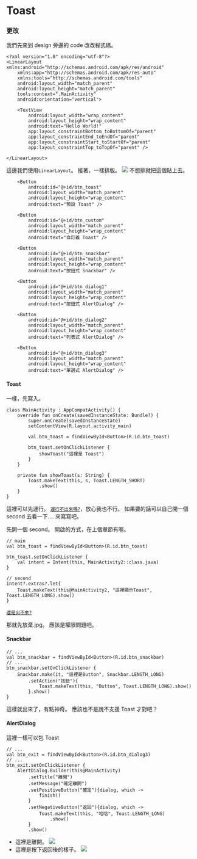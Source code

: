 # Toast

### 更改
我們先來到 design 旁邊的 code 改改程式碼。
```xml=
<?xml version="1.0" encoding="utf-8"?>
<LinearLayout xmlns:android="http://schemas.android.com/apk/res/android"
    xmlns:app="http://schemas.android.com/apk/res-auto"
    xmlns:tools="http://schemas.android.com/tools"
    android:layout_width="match_parent"
    android:layout_height="match_parent"
    tools:context=".MainActivity"
    android:orientation="vertical">

    <TextView
        android:layout_width="wrap_content"
        android:layout_height="wrap_content"
        android:text="Hello World!"
        app:layout_constraintBottom_toBottomOf="parent"
        app:layout_constraintEnd_toEndOf="parent"
        app:layout_constraintStart_toStartOf="parent"
        app:layout_constraintTop_toTopOf="parent" />

</LinearLayout>
```

這邊我們使用`LinearLayout`。
接著，一樣排版。
![](https://i.imgur.com/SgkYvtt.png)
不想排就把這個貼上去。
```xml=
    <Button
        android:id="@+id/btn_toast"
        android:layout_width="match_parent"
        android:layout_height="wrap_content"
        android:text="預設 Toast" />

    <Button
        android:id="@+id/btn_custom"
        android:layout_width="match_parent"
        android:layout_height="wrap_content"
        android:text="自訂義 Toast" />

    <Button
        android:id="@+id/btn_snackbar"
        android:layout_width="match_parent"
        android:layout_height="wrap_content"
        android:text="按鈕式 Snackbar" />

    <Button
        android:id="@+id/btn_dialog1"
        android:layout_width="match_parent"
        android:layout_height="wrap_content"
        android:text="按鈕式 AlertDialog" />

    <Button
        android:id="@+id/btn_dialog2"
        android:layout_width="match_parent"
        android:layout_height="wrap_content"
        android:text="列表式 AlertDialog" />

    <Button
        android:id="@+id/btn_dialog3"
        android:layout_width="match_parent"
        android:layout_height="wrap_content"
        android:text="單選式 AlertDialog" />
```

#### Toast
一樣，先寫入。
```kotlin=
class MainActivity : AppCompatActivity() {
    override fun onCreate(savedInstanceState: Bundle?) {
        super.onCreate(savedInstanceState)
        setContentView(R.layout.activity_main)

        val btn_toast = findViewById<Button>(R.id.btn_toast)

        btn_toast.setOnClickListener {
            showToast("這裡是 Toast")
        }
    }

    private fun showToast(s: String) {
        Toast.makeText(this, s, Toast.LENGTH_SHORT)
            .show()
    }
}
```
這裡可以先運行。
[`運行不出來嗎?`](https://blog.csdn.net/qq_33505109/article/details/85001074)，放心我也不行。
如果要的話可以自己開一個 second 去看一下....
來寫寫吧。

先開一個 second。
開啟的方式，在上個章節有喔。
```kotlin=
// main
val btn_toast = findViewById<Button>(R.id.btn_toast)

btn_toast.setOnClickListener {
    val intent = Intent(this, MainActivity2::class.java)
}
```
```kotlin=
// second
intent?.extras?.let{
    Toast.makeText(this@MainActivity2, "這裡顯示Toast", Toast.LENGTH_LONG).show()
}
```

[`還是出不來?`](https://blog.csdn.net/qq_33505109/article/details/85001074)

那就先放棄.jpg。
應該是權限問題吧。

#### Snackbar
```kotlin=
// ...
val btn_snackbar = findViewById<Button>(R.id.btn_snackbar)
// ...
btn_snackbar.setOnClickListener {
    Snackbar.make(it, "這裡是Button", Snackbar.LENGTH_LONG)
        .setAction("按鈕"){
            Toast.makeText(this, "Button", Toast.LENGTH_LONG).show()
        }.show()
}
```
這樣就出來了，有點神奇。
應該也不是說不支援 Toast 才對吧？

#### AlertDialog
這裡一樣可以包 Toast
```kotlin=
// ...
val btn_exit = findViewById<Button>(R.id.btn_dialog3)
// ...
btn_exit.setOnClickListener {
    AlertDialog.Builder(this@MainActivity)
        .setTitle("離開")
        .setMessage("確定離開")
        .setPositiveButton("確定"){dialog, which ->
            finish()
        }
        .setNegativeButton("返回"){dialog, which ->
            Toast.makeText(this, "哈哈", Toast.LENGTH_LONG)
                .show()
        }
        .show()
```
* 這裡是離開。
![](https://i.imgur.com/vXX5YTC.png)
* 這裡是按下返回後的樣子。
![](https://i.imgur.com/KodxVYi.png)
